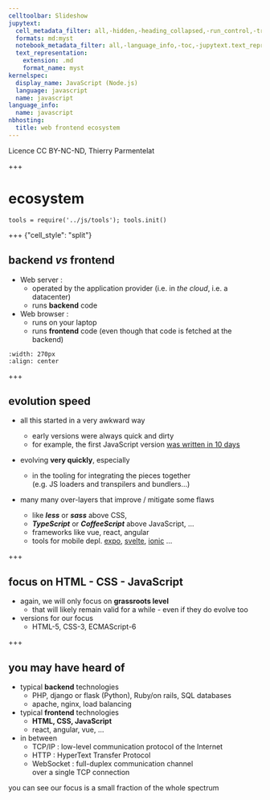 ```yaml
---
celltoolbar: Slideshow
jupytext:
  cell_metadata_filter: all,-hidden,-heading_collapsed,-run_control,-trusted
  formats: md:myst
  notebook_metadata_filter: all,-language_info,-toc,-jupytext.text_representation.jupytext_version,-jupytext.text_representation.format_version
  text_representation:
    extension: .md
    format_name: myst
kernelspec:
  display_name: JavaScript (Node.js)
  language: javascript
  name: javascript
language_info:
  name: javascript
nbhosting:
  title: web frontend ecosystem
---
```


Licence CC BY-NC-ND, Thierry Parmentelat

+++

# ecosystem

```{code-cell}
tools = require('../js/tools'); tools.init()
```

+++ {"cell_style": "split"}

## backend *vs* frontend

* Web server :  
  * operated by the application provider (i.e. in *the cloud*, i.e. a datacenter)
  * runs **backend** code
* Web browser :   
  * runs on your laptop
  * runs **frontend** code (even though that code is fetched at the backend)

```{image} media/client-server.svg
:width: 270px
:align: center
```

+++

## evolution speed

* all this started in a very awkward way
  * early versions were always quick and dirty
  * for example, the first JavaScript version [was written in 10 days](https://thenewstack.io/brendan-eich-on-creating-javascript-in-10-days-and-what-hed-do-differently-today/)
* evolving **very quickly**, especially
  * in the tooling for integrating the pieces together  
    (e.g. JS loaders and transpilers and bundlers…)

* many many over-layers that improve / mitigate some flaws
  * like ***less*** or ***sass*** above CSS,  
  * ***TypeScript*** or ***CoffeeScript*** above JavaScript, …
  * frameworks like vue, react, angular
  * tools for mobile depl. [expo](https://expo.io),
    [svelte](https://svelte.dev), [ionic](https://ionicframework.com) …

+++

##  focus on HTML - CSS - JavaScript

* again, we will only focus on **grassroots level**
  * that will likely remain valid for a while - even if they do evolve too
* versions for our focus
  * HTML-5, CSS-3, ECMAScript-6

+++

## you may have heard of

* typical **backend** technologies
  * PHP, django or flask (Python), Ruby/on rails, SQL databases
  * apache, nginx, load balancing
* typical **frontend** technologies
  * **HTML, CSS, JavaScript**
  * react, angular, vue, ...
* in between
  * TCP/IP : low-level communication protocol of the Internet
  * HTTP : HyperText Transfer Protocol
  * WebSocket : full-duplex communication channel  
    over a single TCP connection

you can see our focus is
a small fraction of the whole spectrum
